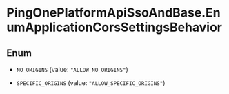 # PingOnePlatformApiSsoAndBase.EnumApplicationCorsSettingsBehavior

## Enum


* `NO_ORIGINS` (value: `"ALLOW_NO_ORIGINS"`)

* `SPECIFIC_ORIGINS` (value: `"ALLOW_SPECIFIC_ORIGINS"`)


